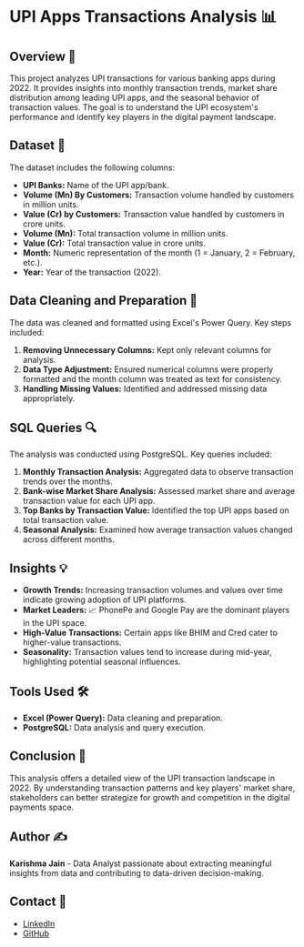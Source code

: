 # UPI Apps Transactions Analysis 📊

## Overview 📝
This project analyzes UPI transactions for various banking apps during 2022. It provides insights into monthly transaction trends, market share distribution among leading UPI apps, and the seasonal behavior of transaction values. The goal is to understand the UPI ecosystem's performance and identify key players in the digital payment landscape.

## Dataset 📂
The dataset includes the following columns:
- **UPI Banks:** Name of the UPI app/bank.
- **Volume (Mn) By Customers:** Transaction volume handled by customers in million units.
- **Value (Cr) by Customers:** Transaction value handled by customers in crore units.
- **Volume (Mn):** Total transaction volume in million units.
- **Value (Cr):** Total transaction value in crore units.
- **Month:** Numeric representation of the month (1 = January, 2 = February, etc.).
- **Year:** Year of the transaction (2022).

## Data Cleaning and Preparation 🧹
The data was cleaned and formatted using Excel's Power Query. Key steps included:
1. **Removing Unnecessary Columns:** Kept only relevant columns for analysis.
2. **Data Type Adjustment:** Ensured numerical columns were properly formatted and the month column was treated as text for consistency.
3. **Handling Missing Values:** Identified and addressed missing data appropriately.

## SQL Queries 🔍
The analysis was conducted using PostgreSQL. Key queries included:
1. **Monthly Transaction Analysis:** Aggregated data to observe transaction trends over the months.
2. **Bank-wise Market Share Analysis:** Assessed market share and average transaction value for each UPI app.
3. **Top Banks by Transaction Value:** Identified the top UPI apps based on total transaction value.
4. **Seasonal Analysis:** Examined how average transaction values changed across different months.

## Insights 💡
- **Growth Trends:** Increasing transaction volumes and values over time indicate growing adoption of UPI platforms.
- **Market Leaders:** 📈 PhonePe and Google Pay are the dominant players in the UPI space.
- **High-Value Transactions:** Certain apps like BHIM and Cred cater to higher-value transactions.
- **Seasonality:** Transaction values tend to increase during mid-year, highlighting potential seasonal influences.

## Tools Used 🛠️
- **Excel (Power Query):** Data cleaning and preparation.
- **PostgreSQL:** Data analysis and query execution.

## Conclusion 🎯
This analysis offers a detailed view of the UPI transaction landscape in 2022. By understanding transaction patterns and key players' market share, stakeholders can better strategize for growth and competition in the digital payments space.

## Author ✍️
**Karishma Jain** - Data Analyst passionate about extracting meaningful insights from data and contributing to data-driven decision-making.

## Contact 📧
- [LinkedIn](https://www.linkedin.com/in/karishmajain124/)
- [GitHub](https://github.com/karishma122)






